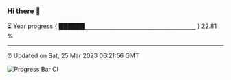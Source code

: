 ### Hi there 👋

⏳ Year progress { ██████▁▁▁▁▁▁▁▁▁▁▁▁▁▁▁▁▁▁▁▁▁▁▁▁ } 22.81 %

---

⏰ Updated on Sat, 25 Mar 2023 06:21:56 GMT

![Progress Bar CI](https://github.com/ZhaoGui/ZhaoGui/workflows/Progress%20Bar%20CI/badge.svg)
